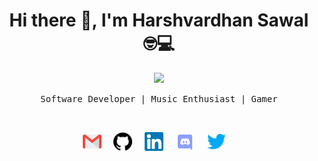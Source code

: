 <h1 align='center'> Hi there 👋, I'm Harshvardhan Sawal  🤓💻 </h1>

<p align='center'>
  <a href="#"><img src="https://visitor-badge.laobi.icu/badge?page_id=PrinceCrypto.PrinceCrypto"></a>
</p>

<!--**PrinceCrypto/PrinceCrypto** is a ✨ _special_ ✨ repository because its `README.md` (this file) appears on your GitHub profile.

Here are some ideas to get you started:

- 🔭 I’m currently working on ...
- 🌱 I’m currently learning ...
- 👯 I’m looking to collaborate on ...
- 🤓 I’m looking for help with ...
- 💬 Ask me about ...
- 📫 How to reach me: ...
- 😄 Pronouns: ...
- ⚡ Fun fact: ...
-->
<p align='center'> <samp>Software Developer | Music Enthusiast | Gamer</samp></p>
<br>

<p align="center">
 <a href="mailto:hv.sawal@gmail.com"><img src="https://github.com/HvSawal/HvSawal/blob/master/gmail.svg" width="30px" alt="mail"></a> &nbsp; &nbsp;
   <a href="https://github.com/HvSawal"><img src="https://github.com/HvSawal/HvSawal/blob/master/github.svg" width="30px" alt="Recursion"></a> &nbsp; &nbsp;
  <a href="https://www.linkedin.com/in/harshvardhansawal/"><img src="https://github.com/HvSawal/HvSawal/blob/master/linkedin.svg" width="30px" alt="LinkedIn"></a> &nbsp; &nbsp;
 <a href="https://discord.com/users/PCrypto#8386"><img src="https://github.com/HvSawal/HvSawal/blob/master/discord.svg" width="30px" alt="LinkedIn"></a> &nbsp; &nbsp;
  <a href="https://twitter.com/hvsawal"><img src="https://github.com/HvSawal/HvSawal/blob/master/twitter.svg" width="30px" alt="Twitter"></a> &nbsp; &nbsp;
</p>
